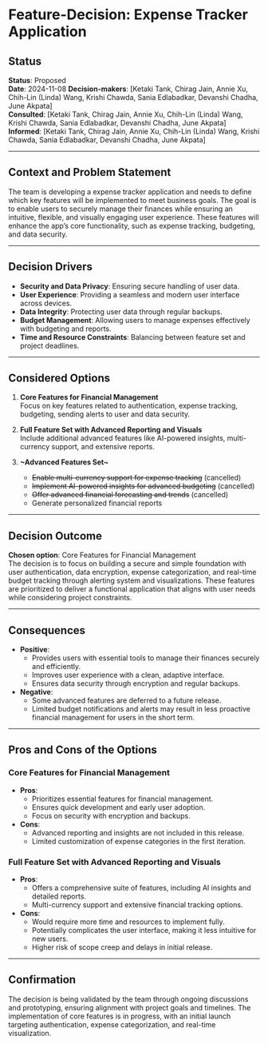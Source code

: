 # Feature-Decision: Expense Tracker Application

## Status

**Status**: Proposed  
**Date**: 2024-11-08
**Decision-makers**: [Ketaki Tank, Chirag Jain, Annie Xu, Chih-Lin (Linda) Wang, Krishi Chawda, Sania Edlabadkar, Devanshi Chadha, June Akpata]  
**Consulted**: [Ketaki Tank, Chirag Jain, Annie Xu, Chih-Lin (Linda) Wang, Krishi Chawda, Sania Edlabadkar, Devanshi Chadha, June Akpata]  
**Informed**: [Ketaki Tank, Chirag Jain, Annie Xu, Chih-Lin (Linda) Wang, Krishi Chawda, Sania Edlabadkar, Devanshi Chadha, June Akpata]

---

## Context and Problem Statement

The team is developing a expense tracker application and needs to define which key features will be implemented to meet business goals. The goal is to enable users to securely manage their finances while ensuring an intuitive, flexible, and visually engaging user experience. These features will enhance the app’s core functionality, such as expense tracking, budgeting, and data security.

---

## Decision Drivers

- **Security and Data Privacy**: Ensuring secure handling of user data.
- **User Experience**: Providing a seamless and modern user interface across devices.
- **Data Integrity**: Protecting user data through regular backups.
- **Budget Management**: Allowing users to manage expenses effectively with budgeting and reports.
- **Time and Resource Constraints**: Balancing between feature set and project deadlines.

---

## Considered Options

1. **Core Features for Financial Management**  
   Focus on key features related to authentication, expense tracking, budgeting, sending alerts to user and data security.

2. **Full Feature Set with Advanced Reporting and Visuals**  
   Include additional advanced features like AI-powered insights, multi-currency support, and extensive reports.

3. **~Advanced Features Set~**
   - ~~Enable multi-currency support for expense tracking~~ (cancelled)
   - ~~Implement AI-powered insights for advanced budgeting~~ (cancelled)
   - ~~Offer advanced financial forecasting and trends~~ (cancelled)
   - Generate personalized financial reports

---

## Decision Outcome

**Chosen option**: Core Features for Financial Management  
The decision is to focus on building a secure and simple foundation with user authentication, data encryption, expense categorization, and real-time budget tracking through alerting system and visualizations. These features are prioritized to deliver a functional application that aligns with user needs while considering project constraints.

---

## Consequences

- **Positive**:
  - Provides users with essential tools to manage their finances securely and efficiently.
  - Improves user experience with a clean, adaptive interface.
  - Ensures data security through encryption and regular backups.
- **Negative**:
  - Some advanced features are deferred to a future release.
  - Limited budget notifications and alerts may result in less proactive financial management for users in the short term.

---

## Pros and Cons of the Options

### Core Features for Financial Management

- **Pros**:
  - Prioritizes essential features for financial management.
  - Ensures quick development and early user adoption.
  - Focus on security with encryption and backups.
- **Cons**:
  - Advanced reporting and insights are not included in this release.
  - Limited customization of expense categories in the first iteration.

### Full Feature Set with Advanced Reporting and Visuals

- **Pros**:
  - Offers a comprehensive suite of features, including AI insights and detailed reports.
  - Multi-currency support and extensive financial tracking options.
- **Cons**:
  - Would require more time and resources to implement fully.
  - Potentially complicates the user interface, making it less intuitive for new users.
  - Higher risk of scope creep and delays in initial release.

---

## Confirmation

The decision is being validated by the team through ongoing discussions and prototyping, ensuring alignment with project goals and timelines. The implementation of core features is in progress, with an initial launch targeting authentication, expense categorization, and real-time visualization.
